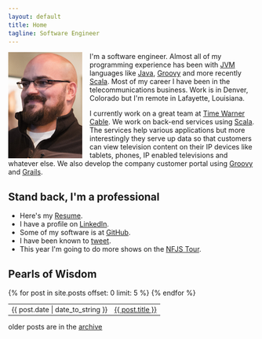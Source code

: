 ```yaml
---
layout: default
title: Home 
tagline: Software Engineer 
---
```

<img align="left" style="padding-right:15px;" src="/assets/images/demian_color.png"> 

I'm a software engineer.  Almost all of my programming experience has been with [JVM](http://java.com/en/download/index.jsp) languages
like [Java](http://java.com/en/), [Groovy](http://groovy.codehaus.org/) and more recently [Scala](http://scala-lang.org/).  Most of my career I have been in the
telecommunications business.  Work is in Denver, Colorado but I'm remote in 
Lafayette, Louisiana.

I currently work on a great team at [Time Warner Cable](http://www.timewarnercable.com/).  We work on 
back-end services using [Scala](http://www.scala-lang.org/).  The services help various applications but more interestingly they 
serve up data so that customers can view television content on their IP devices like
tablets, phones, IP enabled televisions and whatever else.
We also develop the company customer portal using [Groovy](http://groovy.codehaus.org/) and 
[Grails](http://grails.org/).

## Stand back, I'm a professional
- Here's my [Resume](/resume.html).
- I have a profile on [LinkedIn](http://www.linkedin.com/in/demian0311).
- Some of my software is at [GitHub](https://github.com/demian0311).
- I have been known to [tweet](https://twitter.com/demian0311).
- This year I'm going to do more shows on the [NFJS Tour](http://www.nofluffjuststuff.com).

## Pearls of Wisdom 
<table class="posts">
  {% for post in site.posts offset: 0 limit: 5 %}
   <tr>
      <td>{{ post.date | date_to_string }}</td>
      <td><a href="{{ BASE_PATH }}{{ post.url }}">{{ post.title }}</a></td>
   </tr>
  {% endfor %}
</table>
older posts are in the <a href="/archive.html">archive</a>
